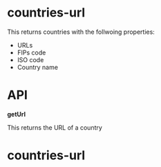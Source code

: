 # countries-url

This returns countries with the follwoing properties:

- URLs
- FIPs code
- ISO code
- Country name

# API

**getUrl**

This returns the URL of a country
# countries-url
